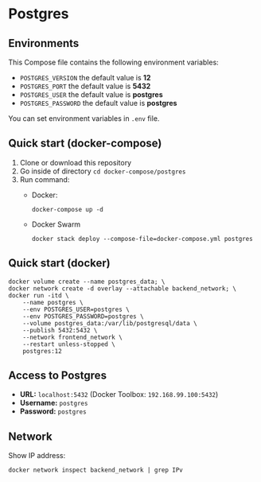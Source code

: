 # Postgres

## Environments
This Compose file contains the following environment variables:

- `POSTGRES_VERSION` the default value is **12**
- `POSTGRES_PORT` the default value is **5432**
- `POSTGRES_USER` the default value is **postgres**
- `POSTGRES_PASSWORD` the default value is **postgres**

You can set environment variables in `.env` file.

## Quick start (docker-compose)
1. Clone or download this repository
1. Go inside of directory `cd docker-compose/postgres`
1. Run command:
    - Docker:

          docker-compose up -d

    - Docker Swarm

          docker stack deploy --compose-file=docker-compose.yml postgres

## Quick start (docker)

    docker volume create --name postgres_data; \
    docker network create -d overlay --attachable backend_network; \
    docker run -itd \
        --name postgres \
        --env POSTGRES_USER=postgres \
        --env POSTGRES_PASSWORD=postgres \
        --volume postgres_data:/var/lib/postgresql/data \
        --publish 5432:5432 \
        --network frontend_network \
        --restart unless-stopped \
        postgres:12

## Access to Postgres
- **URL:** `localhost:5432` (Docker Toolbox: `192.168.99.100:5432`)
- **Username:** `postgres`
- **Password:** `postgres`

## Network
Show IP address:

    docker network inspect backend_network | grep IPv
